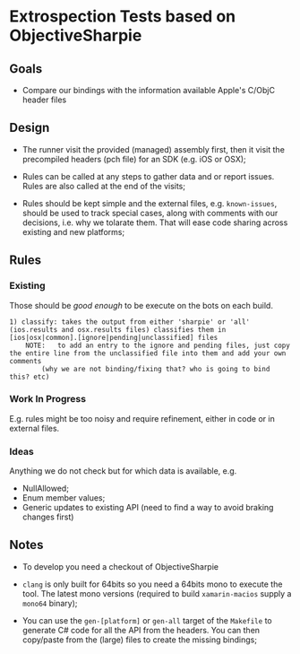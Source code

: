 ﻿# Extrospection Tests based on ObjectiveSharpie #


## Goals

* Compare our bindings with the information available Apple's C/ObjC header files



## Design

* The runner visit the provided (managed) assembly first, then it visit the precompiled headers (pch file) for an SDK (e.g. iOS or OSX);

* Rules can be called at any steps to gather data and or report issues. Rules are also called at the end of the visits;

* Rules should be kept simple and the external files, e.g. `known-issues`, should be used to track special cases, along with comments with our decisions, i.e. why we tolarate them. That will ease code sharing across existing and new platforms;


## Rules

### Existing

Those should be _good enough_ to be execute on the bots on each build.

	1) classify: takes the output from either 'sharpie' or 'all' (ios.results and osx.results files) classifies them in [ios|osx|common].[ignore|pending|unclassified] files
		NOTE: 	to add an entry to the ignore and pending files, just copy the entire line from the unclassified file into them and add your own comments 
			(why we are not binding/fixing that? who is going to bind this? etc) 

### Work In Progress

E.g. rules might be too noisy and require refinement, either in code or in external files.

### Ideas

Anything we do not check but for which data is available, e.g.

* NullAllowed;
* Enum member values;
* Generic updates to existing API (need to find a way to avoid braking changes first)


## Notes

* To develop you need a checkout of ObjectiveSharpie

* `clang` is only built for 64bits so you need a 64bits mono to execute the tool. The latest mono versions (required to build `xamarin-macios` supply a `mono64` binary);

* You can use the `gen-[platform]` or `gen-all` target of the `Makefile` to generate C# code for all the API from the headers. You can then copy/paste from the (large) files to create the missing bindings;
